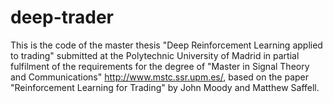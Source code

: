 # deep-trader

This is the code of the master thesis "Deep Reinforcement Learning applied to trading" submitted at the Polytechnic University of Madrid in partial fulfilment of the requirements for the degree of "Master in Signal Theory and Communications" http://www.mstc.ssr.upm.es/, based on the paper "Reinforcement Learning for Trading" by John Moody and Matthew Saffell.
